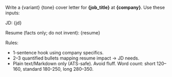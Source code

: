 Write a {variant} {tone} cover letter for **{job_title}** at **{company}**.
Use these inputs:

JD:
{jd}

Resume (facts only; do not invent):
{resume}

Rules:
- 1-sentence hook using company specifics.
- 2–3 quantified bullets mapping resume impact → JD needs.
- Plain text/Markdown only (ATS-safe). Avoid fluff. Word count: short 120–160, standard 180-250, long 280–350.